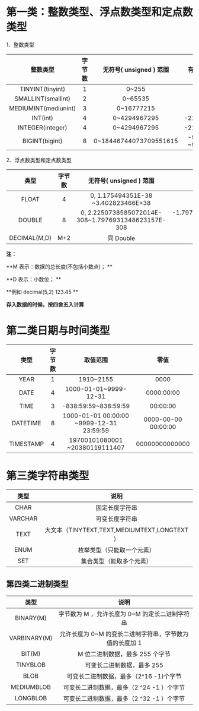 # 第一类：整数类型、浮点数类型和定点数类型

1、整数类型

| 整数类型 | 字节数 | 无符号\( unsigned \) 范围 | 有符号\( signed \) 范围\( 默认\) |
| :---: | :---: | :---: | :---: |
| TINYINT\(tinyint\) | 1 | 0~255 | -128~127 |
| SMALLINT\(smallint\) | 2 | 0~65535 | -32768~32767 |
| MEDIUMINT\(mediunint\) | 3 | 0~16777215 | -8388608~8388607 |
| INT\(int\) | 4 | 0~4294967295 | -2147483648~2147483647 |
| INTEGER\(integer\) | 4 | 0~4294967295 | -2147483648~2147483647 |
| BIGINT\(bigint\) | 8 | 0~18446744073709551615 | -9223372036854775808 ~9223372036854775807 |

2、浮点数类型和定点数类型

| 类型 | 字节数 | 无符号\( unsigned \) 范围 | 有符号\( signed \) 范围\( 默认\) |
| :---: | :---: | :---: | :---: |
| FLOAT | 4 | 0,                                              1.175494351E-38               ~3.402823466E+38 | -3.402823466E+38               ~1.175494351E-38,                            0,                               1.175494351E-38                ~3.402823466E+38 |
| DOUBLE | 8 | 0,                                           2.2250738585072014E-308~1.7976931348623157E-308 | -1.7976931348623157E+308~2.2250738585072014E-308,                                         0,                                             2.2250738585072014E-308~1.7976931348623157E+308 |
| DECIMAL\(M,D\) | M+2 | 同 Double | 同  Double |

**注：**

**M 表示：数据的总长度\(不包括小数点\)；  **

**D 表示：小数位；  **

**例如 decimal\(5,2\) 123.45  **

**存入数据的时候，按四舍五入计算**

# 第二类日期与时间类型

| 类型 | 字节数 | 取值范围 | 零值 |
| :---: | :---: | :---: | :---: |
| YEAR | 1 | 1910~2155 | 0000 |
| DATE | 4 | 1000-01-01~9999-12-31 | 0000:00:00 |
| TIME | 3 | -838:59:59~838:59:59 | 00:00:00 |
| DATETIME | 8 | 1000-01-01 00:00:00           ~9999-12-31 23:59:59 | 0000-00-00 00:00:00 |
| TIMESTAMP | 4 | 19700101080001                ~20380119111407 | 00000000000000 |

# 第三类字符串类型

| 类型 | 说明 |
| :---: | :---: |
| CHAR | 固定长度字符串 |
| VARCHAR | 可变长度字符串 |
| TEXT | 大文本（TINYTEXT,TEXT,MEDIUMTEXT,LONGTEXT ） |
| ENUM | 枚举类型（只能取一个元素） |
| SET | 集合类型（能取多个元素） |

## 第四类二进制类型

| 类型 | 说明 |
| :---: | :---: |
| BINARY\(M\) | 字节数为 M ，允许长度为 0~M  的定长二进制字符串 |
| VARBINARY\(M\)  | 允许长度为 0~M  的变长二进制字符串，字节数为值的长度加 1 |
| BIT\(M\)  | M  位二进制数据，最多 255  个字节 |
| TINYBLOB | 可变长二进制数据，最多 255  |
| BLOB | 可变长二进制数据，最多（2^16 -1\)个字节 |
| MEDIUMBLOB | 可变长二进制数据，最多（2 ^24 -1 ）个字节 |
| LONGBLOB | 可变长二进制数据，最多（2 ^32 -1 ）个字节 |



